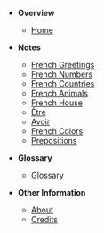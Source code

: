 * **Overview**
  * [Home](README.md)
* **Notes**
  * [French Greetings](notes/greetings.md)
  * [French Numbers](notes/numbers.md)
  * [French Countries](notes/countries.md)
  * [French Animals](notes/animals.md)
  * [French House](notes/house.md)
  * [Être](notes/Être.md)
  * [Avoir](notes/Avoir.md)
  * [French Colors](notes/colors.md)
  * [Prepositions](notes/prepositions.md)

* **Glossary**
  * [Glossary](pages/glossary.md)

* **Other Information**
  * [About](pages/about.md)
  * [Credits](pages/credit.md)
